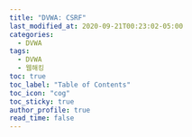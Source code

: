 ```yaml
---
title: "DVWA: CSRF"
last_modified_at: 2020-09-21T00:23:02-05:00
categories:
  - DVWA
tags:
  - DVWA
  - 웹해킹
toc: true 
toc_label: "Table of Contents"
toc_icon: "cog"
toc_sticky: true 
author_profile: true 
read_time: false 
---
```


<figure class="align-center">
  <img src="{{ site.url }}{{ site.baseurl }}/assets/images/DVWA/CSRF1.jpg" alt="">
  <figcaption></figcaption>
</figure>
<figure class="align-center">
  <img src="{{ site.url }}{{ site.baseurl }}/assets/images/DVWA/CSRF2.jpg" alt="">
  <figcaption></figcaption>
</figure>
<figure class="align-center">
  <img src="{{ site.url }}{{ site.baseurl }}/assets/images/DVWA/CSRF3.jpg" alt="">
  <figcaption></figcaption>
</figure>
<figure class="align-center">
  <img src="{{ site.url }}{{ site.baseurl }}/assets/images/DVWA/CSRF4.jpg" alt="">
  <figcaption></figcaption>
</figure>
<figure class="align-center">
  <img src="{{ site.url }}{{ site.baseurl }}/assets/images/DVWA/CSRF5.jpg" alt="">
  <figcaption></figcaption>
</figure>
<figure class="align-center">
  <img src="{{ site.url }}{{ site.baseurl }}/assets/images/DVWA/CSRF6.jpg" alt="">
  <figcaption></figcaption>
</figure>
<figure class="align-center">
  <img src="{{ site.url }}{{ site.baseurl }}/assets/images/DVWA/CSRF7.jpg" alt="">
  <figcaption></figcaption>
</figure>
<figure class="align-center">
  <img src="{{ site.url }}{{ site.baseurl }}/assets/images/DVWA/CSRF8.jpg" alt="">
  <figcaption></figcaption>
</figure>
<figure class="align-center">
  <img src="{{ site.url }}{{ site.baseurl }}/assets/images/DVWA/CSRF9.jpg" alt="">
  <figcaption></figcaption>
</figure>
<figure class="align-center">
  <img src="{{ site.url }}{{ site.baseurl }}/assets/images/DVWA/CSRF10.jpg" alt="">
  <figcaption></figcaption>
</figure>
<figure class="align-center">
  <img src="{{ site.url }}{{ site.baseurl }}/assets/images/DVWA/CSRF11.jpg" alt="">
  <figcaption></figcaption>
</figure>
<figure class="align-center">
  <img src="{{ site.url }}{{ site.baseurl }}/assets/images/DVWA/CSRF12.jpg" alt="">
  <figcaption></figcaption>
</figure>
<figure class="align-center">
  <img src="{{ site.url }}{{ site.baseurl }}/assets/images/DVWA/CSRF13.jpg" alt="">
  <figcaption></figcaption>
</figure>